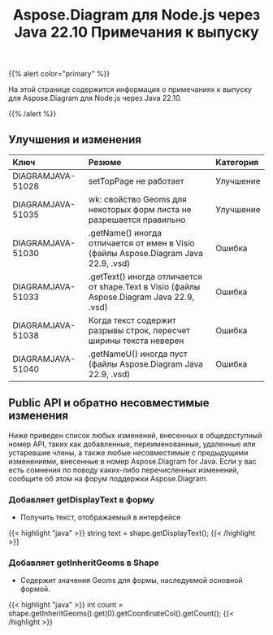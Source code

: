 ﻿---
title: Aspose.Diagram для Node.js через Java 22.10 Примечания к выпуску
type: docs
weight: 18
url: /ru/nodejsjava/aspose-diagram-for-node-js-via-java-22-10-release-notes/
---
{{% alert color="primary" %}}

На этой странице содержится информация о примечаниях к выпуску для Aspose.Diagram для Node.js через Java 22.10.

{{% /alert %}}
## **Улучшения и изменения**  ##

|**Ключ**|**Резюме**|**Категория**|
|:- |:- |:- |
|DIAGRAMJAVA-51028|setTopPage не работает|Улучшение|
|DIAGRAMJAVA-51035|wk: свойство Geoms для некоторых форм листа не разрешается правильно|Улучшение|
|DIAGRAMJAVA-51030|.getName() иногда отличается от имен в Visio (файлы Aspose.Diagram Java 22.9, .vsd)|Ошибка|
|DIAGRAMJAVA-51033|.getText() иногда отличается от shape.Text в Visio (файлы Aspose.Diagram Java 22.9, .vsd)|Ошибка|
|DIAGRAMJAVA-51038|Когда текст содержит разрывы строк, пересчет ширины текста неверен|Ошибка|
|DIAGRAMJAVA-51040|.getNameU() иногда пуст (файлы Aspose.Diagram Java 22.9, .vsd)|Ошибка|

## **Public API и обратно несовместимые изменения**
Ниже приведен список любых изменений, внесенных в общедоступный номер API, таких как добавленные, переименованные, удаленные или устаревшие члены, а также любые несовместимые с предыдущими изменениями, внесенные в номер Aspose.Diagram for Java. Если у вас есть сомнения по поводу каких-либо перечисленных изменений, сообщите об этом на форум поддержки Aspose.Diagram.

### **Добавляет getDisplayText в форму**
- Получить текст, отображаемый в интерфейсе

{{< highlight "java" >}}
string text = shape.getDisplayText();
{{< /highlight >}}

### **Добавляет getInheritGeoms в Shape**
- Содержит значения Geoms для формы, наследуемой основной формой.

{{< highlight "java" >}}
int count = shape.getInheritGeoms().get(0).getCoordinateCol().getCount();
{{< /highlight >}}